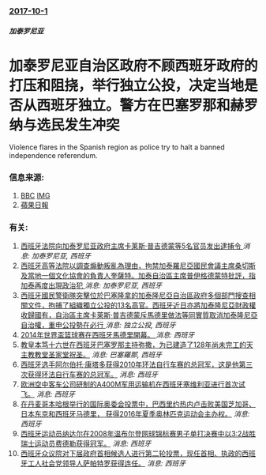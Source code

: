 ### [2017-10-1](/news/2017/10/1/index.md)

##### 加泰罗尼亚
# 加泰罗尼亚自治区政府不顾西班牙政府的打压和阻挠，举行独立公投，决定当地是否从西班牙独立。警方在巴塞罗那和赫罗纳与选民发生冲突 

Violence flares in the Spanish region as police try to halt a banned independence referendum.


### 信息来源:

1. [BBC](http://www.bbc.com/news/world-europe-41457238) [IMG](https://ichef.bbci.co.uk/images/ic/1024x576/p05hrfkc.jpg)
2. [蘋果日報](http://hk.apple.nextmedia.com/international/first/20171002/20170204)

### 有关:

1. [西班牙法院向加泰罗尼亚政府主席卡莱斯·普吉德蒙等5名官员发出逮捕令 ](/zh/news/2017/11/3/西班牙法院向加泰罗尼亚政府主席卡莱斯-普吉德蒙等5名官员发出逮捕令.md) _消息: 加泰罗尼亚, 西班牙_
2. [西班牙高等法院以調查煽動叛亂為理由，拘禁加泰羅尼亞國民會議主席桑切斯及當地一個文化協會的負責人奎薩特。加泰自治區主席普伊格德蒙特批評，指加泰再度出現政治犯 ](/zh/news/2017/10/17/西班牙高等法院以調查煽動叛亂為理由-拘禁加泰羅尼亞國民會議主席桑切斯及當地一個文化協會的負責人奎薩特-加泰自治區主席普伊.md) _消息: 加泰罗尼亚, 西班牙_
3. [西班牙國民警衛隊突擊位於巴塞隆拿的加泰隆尼亞自治區政府多個部門搜查相關文件，拘捕了組織獨立公投的13名高官。西班牙近日亦將加泰隆尼亞財政權收歸國有，自治區主席卡萊斯·普吉德蒙斥馬德里做法等同實質取消加泰隆尼亞自治權，重申公投勢在必行 ](/zh/news/2017/09/20/西班牙國民警衛隊突擊位於巴塞隆拿的加泰隆尼亞自治區政府多個部門搜查相關文件-拘捕了組織獨立公投的13名高官-西班牙近日亦.md) _消息: 独立公投, 西班牙_
4. [2014年世界盃篮球赛在西班牙馬德里開幕。 ](/zh/news/2014/08/30/2014年世界盃篮球赛在西班牙馬德里開幕.md) _消息: 西班牙_
5. [ 教皇本笃十六世在西班牙巴塞罗那主持弥撒，为已建造了128年尚未完工的天主教教堂圣家堂祝圣。](/zh/news/2010/11/7/教皇本笃十六世在西班牙巴塞罗那主持弥撒-为已建造了128年尚未完工的天主教教堂圣家堂祝圣.md) _消息: 巴塞羅那, 西班牙_
6. [ 西班牙选手阿尔伯托·康塔多获得2010年环法自行车赛的总冠军，这是他第三次获得环法自行车赛的总冠军。](/zh/news/2010/07/25/西班牙选手阿尔伯托-康塔多获得2010年环法自行车赛的总冠军-这是他第三次获得环法自行车赛的总冠军.md) _消息: 西班牙_
7. [欧洲空中客车公司研制的A400M军用运输机在西班牙塞维利亚进行首次试飞。](/zh/news/2009/12/11/欧洲空中客车公司研制的A400M军用运输机在西班牙塞维利亚进行首次试飞.md) _消息: 西班牙_
8. [ 在丹麦哥本哈根举行的国际奥委会投票中，巴西里约热内卢击败美国芝加哥、日本东京和西班牙马德里， 获得2016年夏季奥林匹克运动会主办权。](/zh/news/2009/10/2/在丹麦哥本哈根举行的国际奥委会投票中-巴西里约热内卢击败美国芝加哥-日本东京和西班牙马德里-获得2016年夏季奥林匹.md) _消息: 西班牙_
9. [西班牙运动员纳达尔在2008年温布尔登网球锦标赛男子单打决赛中以3:2战胜瑞士运动员费德勒获得冠军。](/zh/news/2008/07/6/西班牙运动员纳达尔在2008年温布尔登网球锦标赛男子单打决赛中以3-2战胜瑞士运动员费德勒获得冠军.md) _消息: 西班牙_
10. [西班牙众议院对下届政府首相候选人进行第二轮投票，现任首相、执政的西班牙工人社会党领导人萨帕特罗获得连任。](/zh/news/2008/04/11/西班牙众议院对下届政府首相候选人进行第二轮投票-现任首相-执政的西班牙工人社会党领导人萨帕特罗获得连任.md) _消息: 西班牙_
